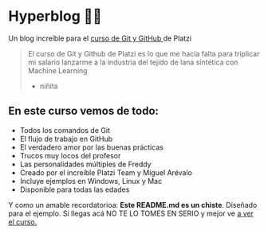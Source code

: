   # Hyperblog 👨‍💻
Un blog increíble para el [curso de Git y GitHub ](https://platzi.com/clases/git-github/ "curso de Git y GitHub ")de Platzi
>El curso de Git y Github de Platzi es lo que me hacía falta para triplicar mi salario lanzarme a la industria del tejido de lana sintética con Machine Learning
> - niñita

## En este curso vemos de todo:
* Todos los comandos de Git
* El flujo de trabajo en GitHub
* El verdadero amor por las buenas prácticas 
* Trucos muy locos del profesor
* Las personalidades múltiples de Freddy
* Creado por el increíble Platzi Team y Miguel Arévalo
* Incluye ejemplos en Windows, Linux y Mac
* Disponible para todas las edades

Y como un amable recordatorioa: **Este README.md es un chiste**. Diseñado para el ejemplo. Si llegas acá NO TE LO TOMES EN SERIO y mejor ve [a ver el curso. ](https://platzi.com/clases/git-github/ "a ver el curso. ")
